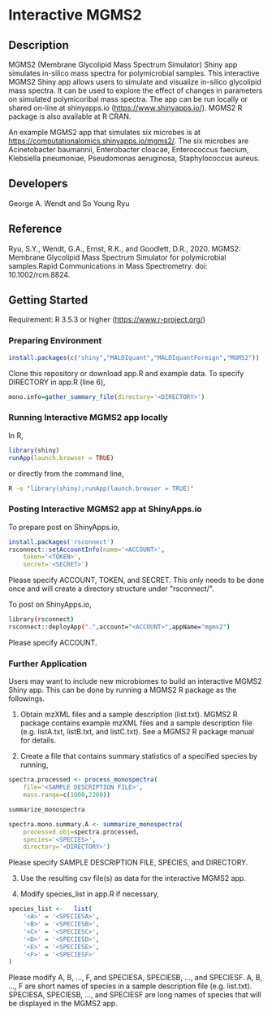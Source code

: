 #	Interactive MGMS2

##	Description

MGMS2 (Membrane Glycolipid Mass Spectrum Simulator) Shiny app simulates in-silico mass spectra for polymicrobial samples. 
This interactive MGMS2 Shiny app allows users to simulate and visualize in-silico glycolipid mass spectra. 
It can be used to explore the effect of changes in parameters on simulated polymicoribal mass spectra. 
The app can be run locally or shared on-line at shinyapps.io (https://www.shinyapps.io/). 
MGMS2 R package is also available at R CRAN. 

An example MGMS2 app that simulates six microbes is at https://computationalomics.shinyapps.io/mgms2/. 
The six microbes are Acinetobacter baumannii, Enterobacter cloacae, Enterococcus faecium, 
Klebsiella pneumoniae, Pseudomonas aeruginosa, Staphylococcus aureus.

##	Developers
George A. Wendt and So Young Ryu

##	Reference
Ryu, S.Y., Wendt, G.A., Ernst, R.K., and Goodlett, D.R., 2020. MGMS2: Membrane Glycolipid Mass Spectrum Simulator for polymicrobial samples.Rapid Communications in Mass Spectrometry. doi: 10.1002/rcm.8824.

##	Getting Started
Requirement: R 3.5.3 or higher (https://www.r-project.org/)


###	Preparing Environment

```R
install.packages(c("shiny","MALDIquant","MALDIquantForeign","MGMS2"))
```

Clone this repository or download app.R and example data. To specify DIRECTORY in app.R (line 6), 
```R
mono.info=gather_summary_file(directory='<DIRECTORY>')
```

###	Running Interactive MGMS2 app locally

In R, 

```R
library(shiny)
runApp(launch.browser = TRUE)
```

or directly from the command line,

```BASH
R -e "library(shiny);runApp(launch.browser = TRUE)"
```




###	Posting Interactive MGMS2 app at ShinyApps.io

To prepare post on ShinyApps.io, 

```R
install.packages('rsconnect')
rsconnect::setAccountInfo(name='<ACCOUNT>',
	token='<TOKEN>',
	secret='<SECRET>')
```

Please specify ACCOUNT, TOKEN, and SECRET.
This only needs to be done once and will create a directory structure under "rsconnect/".

To post on ShinyApps.io,

```BASH
library(rsconnect)
rsconnect::deployApp(".",account="<ACCOUNT>",appName="mgms2")
```

Please specify ACCOUNT. 


###	Further Application

Users may want to include new microbiomes to build an interactive MGMS2 Shiny app.
This can be done by running a MGMS2 R package as the followings. 

1. Obtain mzXML files and a sample description (list.txt).
MGMS2 R package contains example mzXML files and a sample description file (e.g. listA.txt, listB.txt, and listC.txt).
See a MGMS2 R package manual for details. 

2. Create a file that contains summary statistics of a specified species by running,

```R
spectra.processed <- process_monospectra(
	file='<SAMPLE DESCRIPTION FILE>',
	mass.range=c(1000,2200))

summarize_monospectra

spectra.mono.summary.A <- summarize_monospectra(
	processed.obj=spectra.processed,
	species='<SPECIES>',
	directory='<DIRECTORY>')
```
Please specify SAMPLE DESCRIPTION FILE, SPECIES, and DIRECTORY. 

3. Use the resulting csv file(s) as data for the interactive MGMS2 app. 

4. Modify species_list in app.R if necessary,
```R
species_list <-   list(
	'<A>' = '<SPECIESA>',
	'<B>' = '<SPECIESB>',
	'<C>' = '<SPECIESC>',
	'<D>' = '<SPECIESD>',
	'<E>' = '<SPECIESE>',
	'<F>' = '<SPECIESF>'
)
```

Please modify A, B, ..., F, and SPECIESA, SPECIESB, ..., and SPECIESF.
A, B, ..., F are short names of species in a sample description file (e.g. list.txt).
SPECIESA, SPECIESB, ..., and SPECIESF are long names of species that will be displayed in the MGMS2 app. 


